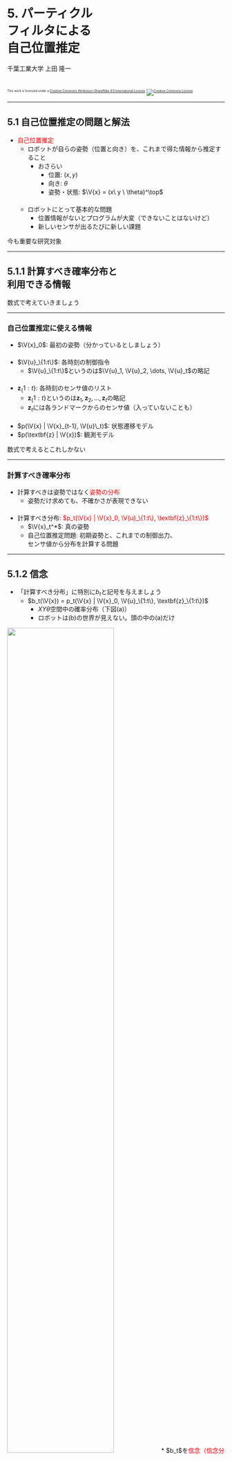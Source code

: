 $\newcommand{\V}[1]{\boldsymbol{#1}}$

# 5. パーティクル<br />フィルタによる<br />自己位置推定

千葉工業大学 上田 隆一

<br />

<p style="font-size:50%">
This work is licensed under a <a rel="license" href="http://creativecommons.org/licenses/by-sa/4.0/">Creative Commons Attribution-ShareAlike 4.0 International License</a>.
<a rel="license" href="http://creativecommons.org/licenses/by-sa/4.0/">
<img alt="Creative Commons License" style="border-width:0" src="https://i.creativecommons.org/l/by-sa/4.0/88x31.png" /></a>
</p>

---

## 5.1 自己位置推定の問題と解法

* <span style="color:red">自己位置推定</span>
    * ロボットが自らの姿勢（位置と向き）を、これまで得た情報から推定すること
        * おさらい 
            * 位置: $(x,y)$
            * 向き: $\theta$
            * 姿勢・状態: $\V{x} = (x\ y \ \theta)^\top$<br />　
    * ロボットにとって基本的な問題
        * 位置情報がないとプログラムが大変（できないことはないけど）
        * 新しいセンサが出るたびに新しい課題

今も重要な研究対象

---

## 5.1.1 計算すべき確率分布と<br />利用できる情報

数式で考えていきましょう

---

### 自己位置推定に使える情報


* $\V{x}_0$: 最初の姿勢（分かっているとしましょう）<br />　
* $\V{u}_\{1:t\}$: 各時刻の制御指令
    * $\V{u}_\{1:t\}$というのは$\V{u}_1, \V{u}_2, \dots, \V{u}_t$の略記<br />　
* $\textbf{z}_\{1:t\}$: 各時刻のセンサ値のリスト
    * $\textbf{z}_\{1:t\}$というのは$\textbf{z}_1, \textbf{z}_2, \dots, \textbf{z}_t$の略記
    * $\textbf{z}_t$には各ランドマークからのセンサ値（入っていないことも）<br />　
* $p(\V{x} | \V{x}_{t-1}, \V{u}\_t)$: 状態遷移モデル
* $p(\textbf{z} | \V{x})$: 観測モデル

数式で考えるとこれしかない

---

### 計算すべき確率分布

* 計算すべきは姿勢ではなく<span style="color:red">姿勢の分布</span>
    * 姿勢だけ求めても、不確かさが表現できない<br />　
* 計算すべき分布: <span style="color:red">$p_t(\V{x} | \V{x}_0, \V{u}_\{1:t\}, \textbf{z}_\{1:t\})$</span>
    * $\V{x}_t^*$: 真の姿勢
    * 自己位置推定問題: 初期姿勢と、これまでの制御出力、<br />センサ値から分布を計算する問題

---

## 5.1.2 信念

* 「計算すべき分布」に特別に$b_t$と記号を与えましょう
    * $b_t(\V{x}) = p_t(\V{x} | \V{x}_0, \V{u}_\{1:t\}, \textbf{z}_\{1:t\})$
        * $XY\theta$空間中の確率分布（下図(a)）
        * ロボットは(b)の世界が見えない。頭の中の(a)だけ
<img width="70%" src="figs/belief.jpg" />
* $b_t$を<span style="color:red">信念（信念分布）</span>と呼ぶ
    * 自己の姿勢に対するロボットの考え
        * 姿勢だけでなく不確かさも表現（次ページ）


---

### 様々な信念と、それの意味するもの

<img width="100%" src="figs/various_beliefs.jpg" />

多様な判断が可能に（難しいが。12章で詳しく）

---

## 5.1.3 信念の演算

* 以下の手順を踏む
    * 初期の信念$b_0$を与える
        * 本章では$\V{x}_0$が分かっているので、$\V{x}_0$まわりの急峻な分布に
    * 以後、情報が入るごとに信念を更新
        * ロボットが移動したら更新
        * ロボットがランドマークを観測したら更新

計算式を導出しましょう

---

### ロボットが移動したときの演算

* $b_\{t-1\}$に新たに$\V{u}_t$の情報が加わる
    * $b_{t-1}(\V{x}) \rightarrow b_{t-1}(\V{x}|\V{u}_t)$<br />　
* $\hat{b}\_t = b_{t-1}(\V{x}|\V{u}_t)$としましょう
    * $b_t$との違い: $\textbf{z}_t$の情報がまだない


$\hat{b}\_t$を$b_{t-1}$からどう計算すればよいでしょう？

<!--* $\hat{b}_t(\V{x}) = p(\V{x} = \V{x}_t^* | \V{x}_0, \V{u}_\{1:t\}, \textbf{z}_\{1:t-1\})$-->

---

### $b_{t-1}$と$\hat{b}\_t$の関係

* 考え方
    * 例えば時刻$t-1$においてロボットの姿勢が$\V{x}'$である場合、<br />$\V{u}\_t$によって、次状態が状態遷移モデルで$p(\V{x} | \V{x}', \V{u}\_t)$に分布
        * 信念$b_{t-1}$によると、$\V{x}'$に存在する確率の密度は$b_{t-1}(\V{x}')$
        * 密度$b_{t-1}(\V{x}')$が状態遷移によって拡散
    * $\V{x}'$を状態空間からくまなく選んで密度$b_{t-1}(\V{x}')$を動かし、<br />拡散した密度をある姿勢$\V{x}$で積算すると$\hat{b}_t(\V{x})$に（次ページ）

<img width="50%" src="figs/mcl_motion_update.jpg" />

---

### $\hat{b}\_t$の計算式

* 前ページの操作を式に
    * $\hat{b}\_t(\V{x}) = \int\_{\V{x}' \in \mathcal{X}} p(\V{x} | \V{x}', \V{u}\_t) b\_{t-1}(\V{x}')  d\V{x}'$
        * $\boldsymbol{x}'$を状態遷移モデルで動かして密度を積分
* 次のようにも書ける
    * $\hat{b}\_t(\V{x}) =  \big\langle p(\V{x} | \V{x}', \V{u}_t) \big\rangle_\{b_\{t-1\}(\V{x}')\}$ 
        * $b_{t-1}$のときに状態遷移モデルから得られる次状態の密度の期待値を$\boldsymbol{x}'$で計算すると$\hat{b}_t(\boldsymbol{x})$になる<br />　
* 式の名前
    * 筆者は「マルコフ連鎖の式」、「状態遷移の式」などと呼称
        * マルコフ性: 次状態が直前の姿勢と制御出力だけから決まって、それ以前の状態は情報として不要という性質を指す
            * $p(\V{x} | \V{x}', \V{u}\_t)$がそうなっている


---

### ロボットがセンシングしたときの演算

* 移動で不確かになった姿勢の情報をセンサ値で修正
   * 下図
* $\hat{b}\_t(\V{x})$に新たに$\textbf{z}_t$の情報が加わる
   * $\hat{b}\_t(\V{x}) \rightarrow \hat{b}\_t(\V{x} | \textbf{z}_t) = b_t(\V{x})$

<img width="60%" src="figs/mcl_observation_update.jpg" />

---

### $b_t$の計算式

* ベイズの定理を使う
    * $b\_t(\V{x}) = \hat{b}\_t(\V{x} | \textbf{z}\_t) = \eta p(\textbf{z}\_t | \V{x}) \hat{b}\_t(\V{x})$<br />
    $ = \eta \hat{b}\_t(\V{x})\prod\_{j=0}^{N\_\textbf{m}-1} p\_j(\V{z}\_{j,t} | \V{x})$
    * 補足
        * 最後の式変形は各ランドマークのセンサ値が独立している場合
        * $\textbf{z}_t$内にセンサ値がない場合は$b\_t(\V{x}) = \hat{b}\_t(\V{x})$

これで定式化は完了

---

### ベイズフィルタ

* 次の2つの式で$b_0$を$b_1, b_2, \dots$と更新していける
    * 移動時: $\hat{b}\_t(\V{x}) =  \big\langle p(\V{x} | \V{x}', \V{u}_t) \big\rangle_\{b_\{t-1\}(\V{x}')\}$ 
    * 観測時: $b\_t(\V{x}) = \eta p(\textbf{z}\_t | \V{x}) \hat{b}\_t(\V{x})$<br />
     $\Longrightarrow$この手続きは「ベイズフィルタ」と呼ばれる

どうやって実装するのか？

---

## 5.2 パーティクルの準備

* 本章では信念分布を<br /><span style="color:red">パーティクル</span>（の集合）で表現
    * パーティクル: ロボットの分身
    * 分身をシミュレート<br />$\Rightarrow$分身の分布が信念分布<br />　
* 数式でのパーティクルの表現
    * <span style="color:red">$\V{x}_t^{(i)}$</span><span style="font-size:80%">$\quad(i=0,1,2,\dots,N-1)$</span><br />
        * あとから変えます
        * 分身なので姿勢を変数に持つ
        * $N$個ある<br />　
* 右図の青の矢印
    * ロボットの初期姿勢に置いた100個<br />のパーティクル（まだ動かない）

<img width="30%" src="figs/particles.png" />

---

## 5.3 移動後のパーティクルの<br />姿勢更新

* やること: ロボットの動きをシミュレートして<br />パーティクルを動かす
    * センサについてはまだ扱わない
    * 雑音とバイアスのシミュレーション
    * パーティクルの分布が信念分布<br />　
* 4章のモデルが使えるが、実機だとそうもいかない
    * ロボットの動きの統計をとってシミュレーションしてみましょう

---

## 5.3.1 パーティクルの移動のための状態遷移モデル

* 移動にともなう姿勢のばらつきをガウス分布で表現
    * 4章と違うけどなんとなく
        * 様々な誤差を考慮していると最終的にはガウス分布に（中心極限定理）<br />　
* ガウス分布を4つの標準偏差で表現
    * $\sigma_{\nu\nu}$: 直進1[m]で生じる道のりのばらつき
    * $\sigma_{\nu\omega}$: 回転1[rad]で生じる道のりのばらつき
    * $\sigma_{\omega\nu}$: 直進1[m]で生じるロボットの向きのばらつき
    * $\sigma_{\omega\omega}$: 回転1[rad]で生じるロボットの向きのばらつき<br />　

<span style="font-size:80%">これらの値を実験で求めて実現するように$\nu, \omega$に雑音を乗せる</span>

---

## 速度、角速度に乗せる誤差の量

* $\sigma_{\nu\nu}$のとき、$\nu$に乗せる雑音の量の決め方
    1. $\delta_{\nu\nu} \sim \mathcal{N}(0, \sigma_{\nu\nu}^2)$
        * $\delta_{\nu\nu}$: 1[m]あたりの誤差
    2.  $\delta\_{\nu\nu}' = \delta\_{\nu\nu}\sqrt{|\nu|/\Delta t}$
        * $\delta_{\nu\nu}'$: 速度に乗せる誤差
        * 分散（誤差の2乗）の大きさは移動距離に比例するので<br />
$\delta\_{\nu\nu}^2 : (\delta'\_{\nu\nu}\Delta t)^2 = 1 : |\nu|\Delta t$
            * 2章で説明
    3. $\sigma_{\nu\omega}, \sigma_{\omega\nu}, \sigma_{\omega\omega}$についても同様に
    4. <span style="font-size:80%">$\begin{pmatrix} \nu' \\\\ \omega' \end{pmatrix} = \begin{pmatrix} \nu \\\\ \omega \end{pmatrix} + \begin{pmatrix} \delta_{\nu\nu}\sqrt{|\nu|/\Delta t} + \delta_{\nu\omega}\sqrt{|\omega|/\Delta t} \\\\ \delta_{\omega\nu}\sqrt{|\nu|/\Delta t} + \delta_{\omega\omega}\sqrt{|\omega|/\Delta t} \end{pmatrix}$</span>
        * $(\nu \ \omega)^\top$: 制御指令
        * $(\nu' \ \omega')^\top$: 実際の速度

---

## 5.3.2 状態遷移モデルの実装

* 前ページの式を実装してパーティクルを動かす
    * （念のため）パーティクルごとに雑音の量は変える
* まだ$\sigma_{\nu\nu}, \sigma_{\nu\omega}, \sigma_{\omega\nu}, \sigma_{\omega\omega}$の値は未定なので適当な値で観察
    * 左図: 30[s]後のロボットの姿勢のばらつき
    * 中図: 値を小さくしたとき（小さすぎる）
    * 右図: 値を大きくしたとき（大きすぎる）

<img width="30%" src="figs/particles_vs_robots_robots.png" />
<img width="30%" src="figs/mcl_motion_nocalib.gif" />
<img width="30%" src="figs/mcl_motion_nocalib2.gif" />

---

## 5.3.3 パラメータの調整

* 適切な$\sigma_{\nu\nu}, \sigma_{\nu\omega}, \sigma_{\omega\nu}, \sigma_{\omega\omega}$の値を実験で決定<br />　
* 実験で値を決めるにあたっての方針
    * 雑音だけでなくバイアスの誤差も$\sigma_{\nu\nu}, \sigma_{\nu\omega}, \sigma_{\omega\nu}, \sigma_{\omega\omega}$に反映
        * 事前にバイアスの大きさを予想できないので
    * スタックや誘拐は反映しない
        * 別の方法で対処

---

### 前進時の向きのばらつき

* 同じバイアスを持つロボットを4[m]走らせた
    * 左図のように向きがばらつく<br />
        * 分散: $0.068$[rad$^2$]、道のり（始点終点の距離で代用）の平均値: $4.08$[m]
	* <span style="color:red">$\sigma_{\omega\nu} = \sqrt{0.068/4.08} = 0.13$</span>
* 補足
    * $\sigma_{\nu\nu}$についてはバイアス込みで後で計算
    * 前進方向のバイアスは向きのばらつきに無関係
    * 右図: $\sigma_{\omega\nu} = 0.13$、他の$\sigma$を微小にして得たパーティクルの挙動

<img width="30%" src="./figs/simulation_on.png" />
<img width="30%" src="./figs/simulated_on.png" />

---

### 前進時の道のりのばらつき

* バイアスの異なるロボットで同様に実験
    * 今度は道のりがばらつく
        * 分散: $0.14$[m$^2$]、道のり（始点終点の距離で代用）の平均値: $3.97$[m]
    * <span style="color:red">$\sigma_{\nu\nu} = \sqrt{0.138/3.97} = 0.19$</span>

<img width="30%" src="./figs/forward_bias.png" />

---

### 回転時の向きと移動量のばらつき

* $\sigma_{\omega\omega}$について
    * 実験でバイアス不揃いのロボット100台を4[rad]回転させて算出
    * 最終的な$\theta$の分散と平均値から計算
        * 書籍では$\sigma_{\omega\omega}=0.2$とした<br />　
* $\sigma_{\nu\omega}$について
    * このシミュレータではロボットが回転してもロボットの<br />位置はずれないのでゼロ
        * ただしシミュレータで$0$とするとエラーになるので微少量に

<img width="30%" src="./figs/rot_errors.png" />

---

## 5.3.4 求めたパラメータによる<br />動作確認

* 左: 30[s]後のロボットの姿勢のばらつき
    * バイアスは不揃い
* 右: 求めた4つの標準偏差で30[s]パーティクルを動作
    * ロボットの左右で分布が少し広いがシミュレートできている

<img width="35%" src="./figs/particles_vs_robots_robots.png" />&nbsp;
<img width="35%" src="./figs/particles_vs_robots_particles.png" />


---

### 数式上の解釈

* パーティクルの分布は信念分布の近似
* 次のような確率計算が可能
    * $P(\V{x}\_t^* \in X ) = \int\_{\V{x} \in X} \hat{b}\_t(\V{x}) d\V{x} \approx \dfrac{1}{N} \sum\_{i=0}^{N-1} \delta(\V{x}\_t^{(i)} \in X)$
        * $\V{x}\_t^*$: 真の姿勢
        * $X \subset \mathcal{X}$（状態空間$\mathcal{X}$の部分空間）
        * $\delta($事象$)$: 事象が正しければ1、違えば0を返す関数<br />　
    * 式で書くとややこしいが、「ある領域$X$内にロボットの姿勢が含まれる確率は、その領域内にどれだけの割合のパーティクルが含まれるかで近似計算できる」ということ


---

### ベイズフィルタとの関係

* ベイズフィルタの移動時の式: $\hat{b}\_t(\V{x}) =  \big\langle p(\V{x} | \V{x}', \V{u}_t) \big\rangle_\{b_\{t-1\}(\V{x}')\}$<br />　
* パーティクルフィルタとベイズフィルタの対応
    * 移動前のパーティクル: $\V{x}^{(i)}\_{t-1} \sim b\_{t-1}$
    * 移動後のパーティクル: $\V{x}^{(i)}\_t \sim p(\V{x} | \V{x}^{(i)}\_{t-1}, \V{u}_t)$

<span style="color:red">期待値計算をサンプリングで実装</span>


---

## 5.4 観測後のセンサ値の反映

* やること: センサ値の持つ情報をパーティクルの分布に<br />反映する
    * ベイズの定理を利用

---

## 5.4.1 準備 

作業なので省略

---

## 5.4.2 センサ値による<br />パーティクルの姿勢の評価

* センサ値$\V{z}_j$が得られたときに、ふたつのパーティクル$\V{x}^{(i)}, \V{x}^{(k)}$のどっちがどれだけ真値としてふさわしい？<br />　
* 観測モデル$p_j (\V{z}_j | \V{x})$の比で数値化可能
    * 例: $p_j (\V{z}_j | \V{x}^{(i)}) = 0.02, p_j (\V{z}_j | \V{x}^{(k)}) = 0.01$なら<br />$\V{x}^{(i)}$の方が$\V{x}^{(k)}$より2倍<span style="color:red">尤もらしい</span>
    * $0.02$や$0.01$は確率ではないが確率的な比較は可能
    * 比: <span style="color:red">尤度比</span>、数値: <span style="color:red">尤度</span><br />　
* 観測モデル$p_j (\V{z}_j | \V{x})$は状態遷移モデルのときと同様、<br />実験などで特定（後述）


---

### 尤度関数

* $p_j (\V{z}_j | \V{x})$について$\V{x}$を変数とみなす$\Longrightarrow$<span style="color:red">尤度関数</span><br />
    * $L_j(\V{x} | \V{z}_j ) = \eta p_j (\V{z}_j | \V{x})$
        * $\eta$は正ならなんでもよい（比でしか利用しないので）
        * 条件（パラメータ）と変数が入れ替わっただけで同じ式<br />　
* ベイズの定理との関係
    * あえて尤度を使って考察したが、<br />今の議論はベイズの定理でも説明可能
    * $b\_t(\V{x}\_t^{(i)}) = \hat{b}\_t(\V{x}\_t^{(i)} | \V{z}\_{j,t}) = \eta p\_j(\V{z}\_{j,t} | \V{x}\_t^{(i)}) \hat{b}\_t(\V{x}\_t^{(i)}) \\\\ = \eta L\_j (\V{x}\_t^{(i)} | \V{z}\_{j,t} ) \hat{b}\_t(\V{x}\_t^{(i)})$



---

## 5.4.3 パーティクルの重み

* 尤度をどうパーティクルの分布に反映するか？
    * とりあえず<span style="color:red">重み</span>という変数を付加
* パーティクル（再定義）: $\xi_t^{(i)} = (\V{x}_t^{(i)}, w_t^{(i)})$
    * $\sum_{i=0}^{N-1} w^{(i)} = 1$<br />　
* 次のように信念分布を近似
    * $P(\V{x}\_t^* \in X ) = \int\_{\V{x} \in X} b\_t(\V{x}) d\V{x} \approx \sum\_{i=0}^{N-1} w\_t^{(i)} \delta(\V{x}\_t^{(i)} \in X)$
        * $X$に真の姿勢が含まれる確率をパーティクルの重みつき和で近似<br />　
* 重みの計算
    * $w\_t^{(i)} = L\_j (\V{x}\_t^{(i)} | \V{z}\_{j,t} ) \hat{w}\_t^{(i)}$（あとから正規化）

---

## 5.4.4 尤度関数の決定

* 尤度関数（観測モデル）をどう決めるか
    * シミュレータの実装を見ると分かるが実際のセンサは<br />ブラックボックス
    * 状態遷移モデル同様、実験で

---

### 尤度関数の設計

* 次のような尤度関数を準備
    * $L_j(\V{x} | \V{z}_j) = \mathcal{N}\left[ \V{z} = \V{z}_j | \V{h}_j(\V{x}), Q_j(\V{x}) \right]$
        * $Q_j(\V{x}) = \begin{pmatrix} [\ell_j(\V{x})\sigma_\ell]^2 & 0 \\\\ 0 & \sigma^2_\varphi \end{pmatrix}$
        * $\ell_j(\V{x})$: $\V{x}$とランドマーク$\text{m}_j$の距離
        * $\V{h}_j$: 観測関数<br />　
* 補足
    * 実はシミュレータと同じモデル
        * 本当はセンサ値の統計をとってから決めるべき

---

### センサ値の統計

* 書籍での実験
    * 1000個バイアスが異なるカメラを準備
    * 1[m]先の正面にあるランドマークを1回ずつ観測<br />　
    * 実験の結果、$\sigma_\ell= 0.14$[m/m]、$\sigma_\varphi = 0.05$[rad]に


以後この値を使用するが、これでいいのか？

---

### 実験で統計をとることに関する議論

* 実験で「正しい」状態遷移・観測モデルは得られる？
    * モデルの妥当性の検証や統計の信頼性を上げるためには、もっと条件や実験回数を増やすことが必要
    * 一方、せっかくたくさん実験しても別環境でロボットが動かないことが多い
        * バイアスを考慮しないと顕著に
        * これなら実験結果を無視して分布を広くとったほうがマシ

<span style="color:red">実験で得られる正しさは、実験条件の枠内限定。自律ロボットは枠を超えることを期待される。<br />そこが難しい。<span style="font-size:80%">（人間も然り）</span></span>

---

### ロボットを動かすときのアドバイス

注意: 私見です

* 実験で統計をとらずにモデルを決めてよい
    * 参考になるもの
        * カタログスペック
        * 勘（人間の知識を確率モデルとしてロボットに与える）
        * ロボットの挙動（ちょっと邪魔してもタスクがこなせるかどうか）<br />　
* ロボットが動けばそれでよい
   * <span style="color:red">動くものは結果で評価</span>
   * <span style="color:red">机上の空論よりまずは動かす。人間も然り（危険な場合は除く）</span>
   * ロボティクスが他の学問と一番違う点のような気がします。


---

## 5.4.5 尤度関数の実装

* 作業については書籍を参考に
    * 下図: 重みを矢印の長さで表現したときのパーティクルの挙動
* 問題
    * 正規化していないので重みの和が無限大 or 0に
    * 正規化したとしても重みが一つのパーティクルに偏る

<img width="35%" src="./figs/mcl_sensor_update.gif" />

---

## 5.5 リサンプリング

* 重みの偏りの解決
* やること
    * 重みの大きいパーティクルを複数に分割
    * 一方で、パーティクルの数を一定に保つ<br />　
* 「リサンプリング」という方法で実装
    * サンプリング: アンケートなどをとるときに母集団から<br />標本を選ぶこと
    * リサンプリング: サンプリングされた標本から、<br />標本を使ってもう一度サンプリング<br />
（ややこしいので具体例で説明）

---

## 5.5.1 単純なリサンプリングの<br />実装

* 次のようなリサンプリングのアルゴリズムを考える
    1. パーティクルから一つパーティクルを選ぶ
        * 選ばれる確率 $\propto $重み
    2. 選んだパーティクルのコピーを作成
        * コピーの重みは$1/N$に
    3. 1, 2を$N$回反復。$N$個のコピーを新たなパーティクルの集合に

<img width="50%" src="./figs/resampling.jpg" />

---

### リサンプリングの効果

* 重みの小さいパーティクル<br />$\Longrightarrow$選ばれにくく消失
* 重みの大きいパーティクル<br />$\Longrightarrow$何度も選ばれる
    * 重みは発散せずに抑えられる<br />　
* 効果
    * 重みが偏らず推定が安定
    * 高確率の領域にパーティクルを集中
    * （低確率の部分は打ち切られる）

<img width="38%" src="./figs/mcl_simple_resampling.gif" />

---

### 単純なリサンプリングの問題点

* コピーを作るときの計算量が$O(\log N)$
    * 全体で$O(N \log N)$<br />
$\Longrightarrow$2倍速い計算機を買ってきても<br />パーティクルの数を2倍にできない<br />　
* パーティクルの選び方が偏る
    * 例: 重み$0.2$のパーティクル5個から5個選ぶ場合<br />
$\Longrightarrow$それぞれが1個ずつきれいに選ばれる確率は低い

---

## 5.5.2 系統サンプリングによる<br />リサンプリングの実装

* 方法
    * パーティクルの重みを積み上げたリストを作成
    * $1/N$ずつリストを進んでパーティクルを選んで$N$個コピーを作成
        * 最初の位置だけ乱数で選ぶ
    * コピーの重みを$1/N$にして新たなパーティクルの集合とする

<img width="80%" src="./figs/systematic_sampling.jpg" />

---

### 系統サンプリングの効果

* 左: 単純なリサンプリング
    * 何も観測していないのにパーティクルが複数のクラスタに分離
        * 理由: 重みが同じでも選ばれないパーティクルが発生
* 右: 系統サンプリングによるリサンプリング
    * 全パーティクルの重みが同じなら全て選ばれる


<img width="38%" src="./figs/mcl_simple_resampling.gif" />&nbsp;&nbsp;
<img width="38%" src="./figs/mcl_sys_resampling.gif" />

---

## 5.6 出力の実装

* 推定結果として、センサ値の反映直後で重みが最大の<br />パーティクルの姿勢を返すコードを書く作業
    * あくまで便宜的なもの
    * 本当はパーティクルの分布（信念分布）自体が推定結果<br />　
* 他にパーティクルの姿勢の平均値を返す方法もある
    * 分布が二つ以上の集団に分かれていると不適切な結果を返す

結局、分布から姿勢を一つ決めることはできない<br />$\Longrightarrow$12章のPOMDPでこのテーマを扱う

---

## 5.7 まとめ

* ベイズフィルタを導出<br />　
* MCLというアルゴリズムでベイズフィルタを実装
    * サンプリングに関するアルゴリズムを駆使<br />　
* 「正しい状態遷移モデル、観測モデル」に対する考察
    * 動かしたい環境でロボットが動くモデルが良いモデル
    * 実験室でチューニングの果てに得た精度には意義があまりないので論文を読むときに注意
